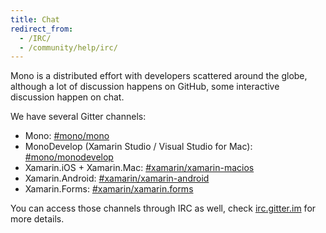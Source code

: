 ```yaml
---
title: Chat
redirect_from:
  - /IRC/
  - /community/help/irc/
---
```


Mono is a distributed effort with developers scattered around the globe, although a lot of discussion happens on GitHub, some interactive discussion happen on chat.

We have several Gitter channels:

- Mono: [#mono/mono](https://gitter.im/mono/mono)
- MonoDevelop (Xamarin Studio / Visual Studio for Mac): [#mono/monodevelop](https://gitter.im/mono/monodevelop)
- Xamarin.iOS + Xamarin.Mac: [#xamarin/xamarin-macios](https://gitter.im/xamarin/xamarin-macios)
- Xamarin.Android: [#xamarin/xamarin-android](https://gitter.im/xamarin/xamarin-android)
- Xamarin.Forms:  [#xamarin/xamarin.forms](https://gitter.im/xamarin/xamarin.forms)

You can access those channels through IRC as well, check [irc.gitter.im](https://irc.gitter.im) for more details.